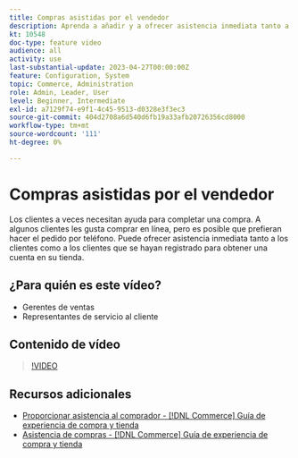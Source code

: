 ```yaml
---
title: Compras asistidas por el vendedor
description: Aprenda a añadir y a ofrecer asistencia inmediata tanto a los huéspedes como a los clientes que se hayan registrado para obtener una cuenta en su tienda.
kt: 10548
doc-type: feature video
audience: all
activity: use
last-substantial-update: 2023-04-27T00:00:00Z
feature: Configuration, System
topic: Commerce, Administration
role: Admin, Leader, User
level: Beginner, Intermediate
exl-id: a7129f74-e9f1-4c45-9513-d0328e3f3ec3
source-git-commit: 404d2708a6d540d6fb19a33afb20726356cd8000
workflow-type: tm+mt
source-wordcount: '111'
ht-degree: 0%

---
```


# Compras asistidas por el vendedor

Los clientes a veces necesitan ayuda para completar una compra. A algunos clientes les gusta comprar en línea, pero es posible que prefieran hacer el pedido por teléfono. Puede ofrecer asistencia inmediata tanto a los clientes como a los clientes que se hayan registrado para obtener una cuenta en su tienda.

## ¿Para quién es este vídeo?

- Gerentes de ventas
- Representantes de servicio al cliente

## Contenido de vídeo

>[!VIDEO](https://video.tv.adobe.com/v/343662?quality=12&learn=on)

## Recursos adicionales

- [Proporcionar asistencia al comprador - [!DNL Commerce] Guía de experiencia de compra y tienda](https://experienceleague.adobe.com/docs/commerce-admin/customers/customer-accounts/manage/login-as-customer.html)
- [Asistencia de compras - [!DNL Commerce] Guía de experiencia de compra y tienda](https://experienceleague.adobe.com/docs/commerce-admin/stores-sales/introduction.html#shopping-assistance)
